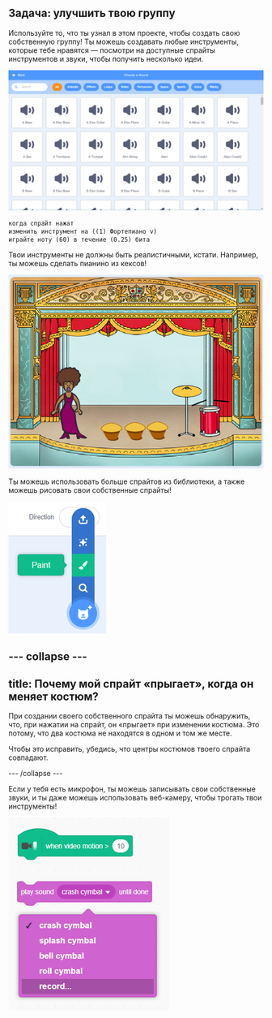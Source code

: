 ## Задача: улучшить твою группу

Используйте то, что ты узнал в этом проекте, чтобы создать свою собственную группу! Ты можешь создавать любые инструменты, которые тебе нравятся — посмотри на доступные спрайты инструментов и звуки, чтобы получить несколько идеи.

![снимок экрана](images/band-ideas-sounds.png)

```blocks3
когда спрайт нажат
изменить инструмент на ((1) Фортепиано v)
играйте ноту (60) в течение (0.25) бита
```

Твои инструменты не должны быть реалистичными, кстати. Например, ты можешь сделать пианино из кексов!

![снимок экрана](images/band-piano.png)

Ты можешь использовать больше спрайтов из библиотеки, а также можешь рисовать свои собственные спрайты!

![снимок экрана](images/band-draw.png)

## \--- collapse \---

## title: Почему мой спрайт «прыгает», когда он меняет костюм?

При создании своего собственного спрайта ты можешь обнаружить, что, при нажатии на спрайт, он «прыгает» при изменении костюма. Это потому, что два костюма не находятся в одном и том же месте.

Чтобы это исправить, убедись, что центры костюмов твоего спрайта совпадают.

\--- /collapse \---

Если у тебя есть микрофон, ты можешь записывать свои собственные звуки, и ты даже можешь использовать веб-камеру, чтобы трогать твои инструменты!

![снимок экрана](images/band-io.png)
